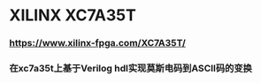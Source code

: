# XILINX XC7A35T
### https://www.xilinx-fpga.com/XC7A35T/
### 在xc7a35t上基于Verilog hdl实现莫斯电码到ASCII码的变换
